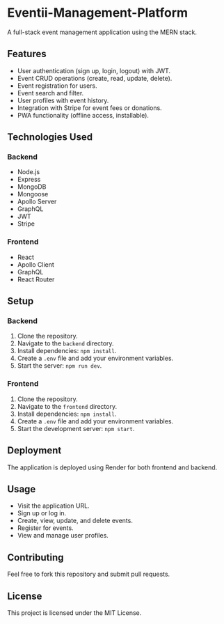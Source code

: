 # Eventii-Management-Platform

A full-stack event management application using the MERN stack.

## Features

- User authentication (sign up, login, logout) with JWT.
- Event CRUD operations (create, read, update, delete).
- Event registration for users.
- Event search and filter.
- User profiles with event history.
- Integration with Stripe for event fees or donations.
- PWA functionality (offline access, installable).

## Technologies Used

### Backend

- Node.js
- Express
- MongoDB
- Mongoose
- Apollo Server
- GraphQL
- JWT
- Stripe

### Frontend

- React
- Apollo Client
- GraphQL
- React Router

## Setup

### Backend

1. Clone the repository.
2. Navigate to the `backend` directory.
3. Install dependencies: `npm install`.
4. Create a `.env` file and add your environment variables.
5. Start the server: `npm run dev`.

### Frontend

1. Clone the repository.
2. Navigate to the `frontend` directory.
3. Install dependencies: `npm install`.
4. Create a `.env` file and add your environment variables.
5. Start the development server: `npm start`.

## Deployment

The application is deployed using Render for both frontend and backend.

## Usage

- Visit the application URL.
- Sign up or log in.
- Create, view, update, and delete events.
- Register for events.
- View and manage user profiles.

## Contributing

Feel free to fork this repository and submit pull requests.

## License

This project is licensed under the MIT License.
